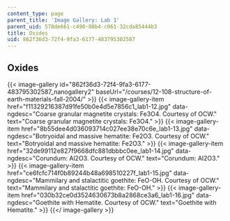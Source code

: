 ```yaml
---
content_type: page
parent_title: 'Image Gallery: Lab 1'
parent_uid: 578de661-c490-80b4-c061-32cda85444b3
title: Oxides
uid: 862f36d3-72f4-9fa3-6177-483795302587
---
```


Oxides
------
{{< image-gallery id="862f36d3-72f4-9fa3-6177-483795302587_nanogallery2" baseUrl="/courses/12-108-structure-of-earth-materials-fall-2004/" >}}
{{< image-gallery-item href="f11329216387d91fe50b0e4d5e7856c1_lab1-12.jpg" data-ngdesc="Coarse granular magnetite crystals: Fe3O4. Courtesy of OCW." text="Coarse granular magnetite crystals: Fe3O4." >}}
{{< image-gallery-item href="8b55dee4d036093714c027ee38e70c6e_lab1-13.jpg" data-ngdesc="Botryoidal and massive hematite: Fe2O3. Courtesy of OCW." text="Botryoidal and massive hematite: Fe2O3." >}}
{{< image-gallery-item href="32de99112e827f9668dfc881dbbbc0ee_lab1-14.jpg" data-ngdesc="Corundum: Al2O3. Courtesy of OCW." text="Corundum: Al2O3." >}}
{{< image-gallery-item href="ce6fcfc714f0b89244b48a698510227f_lab1-15.jpg" data-ngdesc="Mammilary and stalactitic goethite: FeO-OH. Courtesy of OCW." text="Mammilary and stalactitic goethite: FeO-OH." >}}
{{< image-gallery-item href="030b32ce0d3524630673b8a2868ce3a6_lab1-16.jpg" data-ngdesc="Goethite with Hematite. Courtesy of OCW." text="Goethite with Hematite." >}}
{{</ image-gallery >}}
